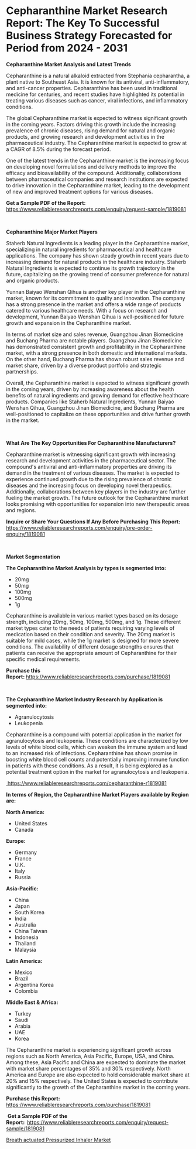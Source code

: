 <p><h1>Cepharanthine Market Research Report: The Key To Successful Business Strategy Forecasted for Period from 2024 - 2031</h1></p><p><strong>Cepharanthine Market Analysis and Latest Trends</strong></p>
<p><p>Cepharanthine is a natural alkaloid extracted from Stephania cepharantha, a plant native to Southeast Asia. It is known for its antiviral, anti-inflammatory, and anti-cancer properties. Cepharanthine has been used in traditional medicine for centuries, and recent studies have highlighted its potential in treating various diseases such as cancer, viral infections, and inflammatory conditions.</p><p>The global Cepharanthine market is expected to witness significant growth in the coming years. Factors driving this growth include the increasing prevalence of chronic diseases, rising demand for natural and organic products, and growing research and development activities in the pharmaceutical industry. The Cepharanthine market is expected to grow at a CAGR of 8.5% during the forecast period.</p><p>One of the latest trends in the Cepharanthine market is the increasing focus on developing novel formulations and delivery methods to improve the efficacy and bioavailability of the compound. Additionally, collaborations between pharmaceutical companies and research institutions are expected to drive innovation in the Cepharanthine market, leading to the development of new and improved treatment options for various diseases.</p></p>
<p><strong>Get a Sample PDF of the Report:&nbsp;</strong> <a href="https://www.reliableresearchreports.com/enquiry/request-sample/1819081">https://www.reliableresearchreports.com/enquiry/request-sample/1819081</a></p>
<p>&nbsp;</p>
<p><strong>Cepharanthine Major Market Players</strong></p>
<p><p>Staherb Natural Ingredients is a leading player in the Cepharanthine market, specializing in natural ingredients for pharmaceutical and healthcare applications. The company has shown steady growth in recent years due to increasing demand for natural products in the healthcare industry. Staherb Natural Ingredients is expected to continue its growth trajectory in the future, capitalizing on the growing trend of consumer preference for natural and organic products.</p><p>Yunnan Baiyao Wenshan Qihua is another key player in the Cepharanthine market, known for its commitment to quality and innovation. The company has a strong presence in the market and offers a wide range of products catered to various healthcare needs. With a focus on research and development, Yunnan Baiyao Wenshan Qihua is well-positioned for future growth and expansion in the Cepharanthine market.</p><p>In terms of market size and sales revenue, Guangzhou Jinan Biomedicine and Buchang Pharma are notable players. Guangzhou Jinan Biomedicine has demonstrated consistent growth and profitability in the Cepharanthine market, with a strong presence in both domestic and international markets. On the other hand, Buchang Pharma has shown robust sales revenue and market share, driven by a diverse product portfolio and strategic partnerships.</p><p>Overall, the Cepharanthine market is expected to witness significant growth in the coming years, driven by increasing awareness about the health benefits of natural ingredients and growing demand for effective healthcare products. Companies like Staherb Natural Ingredients, Yunnan Baiyao Wenshan Qihua, Guangzhou Jinan Biomedicine, and Buchang Pharma are well-positioned to capitalize on these opportunities and drive further growth in the market.</p></p>
<p>&nbsp;</p>
<p><strong>What Are The Key Opportunities For Cepharanthine Manufacturers?</strong></p>
<p><p>Cepharanthine market is witnessing significant growth with increasing research and development activities in the pharmaceutical sector. The compound's antiviral and anti-inflammatory properties are driving its demand in the treatment of various diseases. The market is expected to experience continued growth due to the rising prevalence of chronic diseases and the increasing focus on developing novel therapeutics. Additionally, collaborations between key players in the industry are further fueling the market growth. The future outlook for the Cepharanthine market looks promising with opportunities for expansion into new therapeutic areas and regions.</p></p>
<p><strong>Inquire or Share Your Questions If Any Before Purchasing This Report:</strong> <a href="https://www.reliableresearchreports.com/enquiry/pre-order-enquiry/1819081">https://www.reliableresearchreports.com/enquiry/pre-order-enquiry/1819081</a></p>
<p>&nbsp;</p>
<p><strong>Market Segmentation</strong></p>
<p><strong>The Cepharanthine Market Analysis by types is segmented into:</strong></p>
<p><ul><li>20mg</li><li>50mg</li><li>100mg</li><li>500mg</li><li>1g</li></ul></p>
<p><p>Cepharanthine is available in various market types based on its dosage strength, including 20mg, 50mg, 100mg, 500mg, and 1g. These different market types cater to the needs of patients requiring varying levels of medication based on their condition and severity. The 20mg market is suitable for mild cases, while the 1g market is designed for more severe conditions. The availability of different dosage strengths ensures that patients can receive the appropriate amount of Cepharanthine for their specific medical requirements.</p></p>
<p><strong>Purchase this Report:&nbsp;</strong><a href="https://www.reliableresearchreports.com/purchase/1819081">https://www.reliableresearchreports.com/purchase/1819081</a></p>
<p>&nbsp;</p>
<p><strong>The Cepharanthine Market Industry Research by Application is segmented into:</strong></p>
<p><ul><li>Agranulocytosis</li><li>Leukopenia</li></ul></p>
<p><p>Cepharanthine is a compound with potential application in the market for agranulocytosis and leukopenia. These conditions are characterized by low levels of white blood cells, which can weaken the immune system and lead to an increased risk of infections. Cepharanthine has shown promise in boosting white blood cell counts and potentially improving immune function in patients with these conditions. As a result, it is being explored as a potential treatment option in the market for agranulocytosis and leukopenia.</p></p>
<p><a href="https://www.reliableresearchreports.com/cepharanthine-r1819081">&nbsp;https://www.reliableresearchreports.com/cepharanthine-r1819081</a></p>
<p><strong>In terms of Region, the Cepharanthine Market Players available by Region are:</strong></p>
<p>
    <p> <strong> North America: </strong>
        <ul>
            <li>United States</li>
            <li>Canada</li>
        </ul>
        </p> 
    <p> <strong> Europe: </strong>
        <ul>
            <li>Germany</li>
            <li>France</li>
            <li>U.K.</li>
            <li>Italy</li>
            <li>Russia</li>
        </ul>
        </p> 
    <p> <strong> Asia-Pacific: </strong>
        <ul>
            <li>China</li>
            <li>Japan</li>
            <li>South Korea</li>
            <li>India</li>
            <li>Australia</li>
            <li>China Taiwan</li>
            <li>Indonesia</li>
            <li>Thailand</li>
            <li>Malaysia</li>
        </ul>
        </p> 
    <p> <strong> Latin America: </strong>
        <ul>
            <li>Mexico</li>
            <li>Brazil</li>
            <li>Argentina Korea</li>
            <li>Colombia</li>
        </ul>
        </p> 
    <p> <strong> Middle East & Africa: </strong>
        <ul>
            <li>Turkey</li>
            <li>Saudi</li>
            <li>Arabia</li>
            <li>UAE</li>
            <li>Korea</li>
        </ul>
    </p>
    </p>
<p><p>The Cepharanthine market is experiencing significant growth across regions such as North America, Asia Pacific, Europe, USA, and China. Among these, Asia Pacific and China are expected to dominate the market with market share percentages of 35% and 30% respectively. North America and Europe are also expected to hold considerable market share at 20% and 15% respectively. The United States is expected to contribute significantly to the growth of the Cepharanthine market in the coming years.</p></p>
<p><strong>Purchase this Report: </strong><a href="https://www.reliableresearchreports.com/purchase/1819081">https://www.reliableresearchreports.com/purchase/1819081</a></p>
<p>&nbsp;<strong>Get a Sample PDF of the Report:&nbsp;&nbsp;</strong><a href="https://www.reliableresearchreports.com/enquiry/request-sample/1819081">https://www.reliableresearchreports.com/enquiry/request-sample/1819081</a></p>
<p><strong></strong></p>
<p><p><a href="https://view.publitas.com/reportprime-1/breath-actuated-pressurized-inhaler-market-insights-into-market-cagr-market-trends-and-growth-strategies/">Breath actuated Pressurized Inhaler Market</a></p></p>